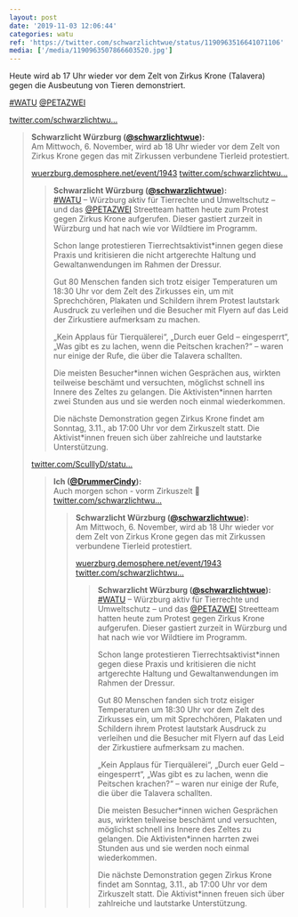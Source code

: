 ```yaml
---
layout: post
date: '2019-11-03 12:06:44'
categories: watu
ref: 'https://twitter.com/schwarzlichtwue/status/1190963516641071106'
media: ['/media/1190963507866603520.jpg']
---
```

Heute wird ab 17 Uhr wieder vor dem Zelt von Zirkus Krone (Talavera) gegen die Ausbeutung von Tieren demonstriert.



[#WATU](/t/watu) [@PETAZWEI](https://twitter.com/PETAZWEI) 

[twitter.com/schwarzlichtwu…](https://twitter.com/schwarzlichtwue/status/1190602424475668480?s=19)
> <b>Schwarzlicht Würzburg ([@schwarzlichtwue](https://twitter.com/schwarzlichtwue)):</b>  
>Am Mittwoch, 6. November, wird ab 18 Uhr wieder vor dem Zelt von Zirkus Krone gegen das mit Zirkussen verbundene Tierleid protestiert.  
>  
>  
>  
>[wuerzburg.demosphere.net/event/1943](https://wuerzburg.demosphere.net/event/1943) [twitter.com/schwarzlichtwu…](https://twitter.com/schwarzlichtwue/status/1189660030490095618)  
>> <b>Schwarzlicht Würzburg ([@schwarzlichtwue](https://twitter.com/schwarzlichtwue)):</b>    
>>[#WATU](/t/watu) – Würzburg aktiv für Tierrechte und Umweltschutz – und das [@PETAZWEI](https://twitter.com/PETAZWEI) Streetteam hatten heute zum Protest gegen Zirkus Krone aufgerufen. Dieser gastiert zurzeit in Würzburg und hat nach wie vor Wildtiere im Programm.     
>>    
>>Schon lange protestieren Tierrechtsaktivist\*innen gegen diese Praxis und kritisieren die nicht artgerechte Haltung und Gewaltanwendungen im Rahmen der Dressur.    
>>    
>>Gut 80 Menschen fanden sich trotz eisiger Temperaturen um 18:30 Uhr vor dem Zelt des Zirkusses ein, um mit Sprechchören, Plakaten und Schildern ihrem Protest lautstark Ausdruck zu verleihen und die Besucher mit Flyern auf das Leid der Zirkustiere aufmerksam zu machen.    
>>    
>>„Kein Applaus für Tierquälerei“, „Durch euer Geld – eingesperrt“, „Was gibt es zu lachen, wenn die Peitschen krachen?“ – waren nur einige der Rufe, die über die Talavera schallten.    
>>    
>>Die meisten Besucher\*innen wichen Gesprächen aus, wirkten teilweise beschämt und versuchten, möglichst schnell ins Innere des Zeltes zu gelangen. Die Aktivisten\*innen harrten zwei Stunden aus und sie werden noch einmal wiederkommen.    
>>    
>>Die nächste Demonstration gegen Zirkus Krone findet am Sonntag, 3.11., ab 17:00 Uhr vor dem Zirkuszelt statt. Die Aktivist\*innen freuen sich über zahlreiche und lautstarke Unterstützung.    
>  
>  
>  
>[twitter.com/SculllyD/statu…](https://twitter.com/SculllyD/status/1190603758125887490?s=19)  
>> <b>Ich ([@DrummerCindy](https://twitter.com/DrummerCindy)):</b>    
>>Auch morgen schon - vorm Zirkuszelt 💪 [twitter.com/schwarzlichtwu…](https://twitter.com/schwarzlichtwue/status/1190602424475668480)    
>>> <b>Schwarzlicht Würzburg ([@schwarzlichtwue](https://twitter.com/schwarzlichtwue)):</b>      
>>>Am Mittwoch, 6. November, wird ab 18 Uhr wieder vor dem Zelt von Zirkus Krone gegen das mit Zirkussen verbundene Tierleid protestiert.      
>>>      
>>>      
>>>      
>>>[wuerzburg.demosphere.net/event/1943](https://wuerzburg.demosphere.net/event/1943) [twitter.com/schwarzlichtwu…](https://twitter.com/schwarzlichtwue/status/1189660030490095618)      
>>>> <b>Schwarzlicht Würzburg ([@schwarzlichtwue](https://twitter.com/schwarzlichtwue)):</b>        
>>>>[#WATU](/t/watu) – Würzburg aktiv für Tierrechte und Umweltschutz – und das [@PETAZWEI](https://twitter.com/PETAZWEI) Streetteam hatten heute zum Protest gegen Zirkus Krone aufgerufen. Dieser gastiert zurzeit in Würzburg und hat nach wie vor Wildtiere im Programm.         
>>>>        
>>>>Schon lange protestieren Tierrechtsaktivist\*innen gegen diese Praxis und kritisieren die nicht artgerechte Haltung und Gewaltanwendungen im Rahmen der Dressur.        
>>>>        
>>>>Gut 80 Menschen fanden sich trotz eisiger Temperaturen um 18:30 Uhr vor dem Zelt des Zirkusses ein, um mit Sprechchören, Plakaten und Schildern ihrem Protest lautstark Ausdruck zu verleihen und die Besucher mit Flyern auf das Leid der Zirkustiere aufmerksam zu machen.        
>>>>        
>>>>„Kein Applaus für Tierquälerei“, „Durch euer Geld – eingesperrt“, „Was gibt es zu lachen, wenn die Peitschen krachen?“ – waren nur einige der Rufe, die über die Talavera schallten.        
>>>>        
>>>>Die meisten Besucher\*innen wichen Gesprächen aus, wirkten teilweise beschämt und versuchten, möglichst schnell ins Innere des Zeltes zu gelangen. Die Aktivisten\*innen harrten zwei Stunden aus und sie werden noch einmal wiederkommen.        
>>>>        
>>>>Die nächste Demonstration gegen Zirkus Krone findet am Sonntag, 3.11., ab 17:00 Uhr vor dem Zirkuszelt statt. Die Aktivist\*innen freuen sich über zahlreiche und lautstarke Unterstützung.        
>>>      
>>>      
>>    
>>    
>  
>  

